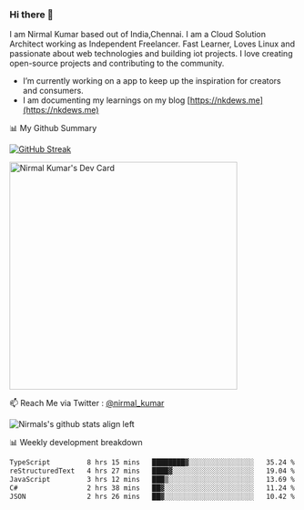 ### Hi there 👋

 I am Nirmal Kumar based out of India,Chennai. I am a Cloud Solution Architect working as Independent Freelancer. Fast Learner, Loves Linux and passionate about web technologies and building iot projects. I love creating open-source projects and contributing to the community.

- I’m currently working on a app to keep up the inspiration for creators and consumers.
- I am documenting my learnings on my blog [https://nkdews.me](https://nkdews.me)


📊 My Github Summary

[![GitHub Streak](https://github-readme-streak-stats.herokuapp.com?user=nk-gears&theme=dark&hide_border=true&date_format=M%20j%5B%2C%20Y%5D)](https://git.io/streak-stats)

<a href="https://app.daily.dev/nirmal_kumar"><img src="https://api.daily.dev/devcards/a16cfcf02d384b16b41de71ce4d1d811.png?r=8ve" width="400" alt="Nirmal Kumar's Dev Card"/></a>

📫 Reach Me via  Twitter : [@nirmal_kumar](https://twitter.com/nirmal_kumar)

![Nirmals's github stats align left](https://github-readme-stats.vercel.app/api?username=nk-gears&show_icons=true)


📊 Weekly development breakdown

<!--START_SECTION:waka-->

```txt
TypeScript         8 hrs 15 mins   ████████▓░░░░░░░░░░░░░░░░   35.24 %
reStructuredText   4 hrs 27 mins   ████▓░░░░░░░░░░░░░░░░░░░░   19.04 %
JavaScript         3 hrs 12 mins   ███▒░░░░░░░░░░░░░░░░░░░░░   13.69 %
C#                 2 hrs 38 mins   ██▓░░░░░░░░░░░░░░░░░░░░░░   11.24 %
JSON               2 hrs 26 mins   ██▓░░░░░░░░░░░░░░░░░░░░░░   10.42 %
```

<!--END_SECTION:waka-->


